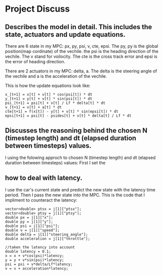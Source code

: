 # Project Discuss

## Describes the model in detail. This includes the state, actuators and update equations.

There are 6 state in my MPC: px, py, psi, v, cte, epsi. The py, py is the global position(map cordinate) of the vechile. the psi is the heading direction of the vechile. The v stand for voilocity. The cte is the cross track error and epsi is the error of heading direction.

There are 2 actuators in my MPC: delta, a. The delta is the steering angle of the vechile and a is the acceleration of the vechile.

This is how the update equations look like:
```
x_[t+1] = x[t] + v[t] * cos(psi[t]) * dt
y_[t+1] = y[t] + v[t] * sin(psi[t]) * dt
psi_[t+1] = psi[t] + v[t] / Lf * delta[t] * dt
v_[t+1] = v[t] + a[t] * dt
cte[t+1] = f(x[t]) - y[t] + v[t] * sin(epsi[t]) * dt
epsi[t+1] = psi[t] - psides[t] + v[t] * delta[t] / Lf * dt
```

## Discusses the reasoning behind the chosen N (timestep length) and dt (elapsed duration between timesteps) values.
I using the folowing approch to chosen N (timestep length) and dt (elapsed duration between timesteps) values:
First I set the 

## how to deal with latency.
I use the car's current state and predict the new state with the latency time period. Then I pass the new state into the MPC. This is the code that I impliment to counteract the latency:
```
vector<double> ptsx = j[1]["ptsx"];
vector<double> ptsy = j[1]["ptsy"];
double px = j[1]["x"];
double py = j[1]["y"];
double psi = j[1]["psi"];
double v = j[1]["speed"];
double delta = j[1]["steering_angle"];
double acceleration = j[1]["throttle"];

//taken the latency into account
double latency = 0.1; 
x = x + v*cos(psi)*latency;
y = y + v*sin(psi)*latency;
psi = psi + v*delta/Lf*latency;
v = v + acceleration*latency;
```
